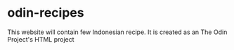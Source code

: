 # odin-recipes
This website will contain few Indonesian recipe. It is created as an The Odin Project's HTML project
